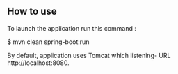 ## How to use

To launch the application run this command :

$ mvn clean spring-boot:run

By default, application uses Tomcat which listening- URL http://localhost:8080.

